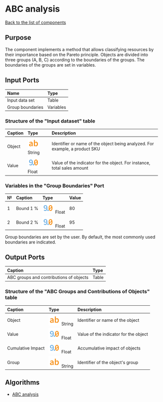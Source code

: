 # ABC analysis

[Back to the list of components](../README.md)

## Purpose

The component implements a method that allows classifying resources by their importance based on the Pareto principle. Objects are divided into three groups (A, B, C) according to the boundaries of the groups. The boundaries of the groups are set in variables.
## Input Ports

| Name             | Type        |
|:---------------------|:-----------|
| Input data set | Table    |
| Group boundaries        | Variables |

### Structure of the "Input dataset" table

| Caption      | Type     | Description   |
|:-----------|:-------|:-----------------|
| Object     | ![](./img/string.svg) String        | Identifier or name of the object being analyzed. For example, a product SKU  |
| Value | ![](./img/realnumber.svg) Float | Value of the indicator for the object. For instance, total sales amount           |

### Variables in the "Group Boundaries" Port

| № | Caption               | Type                                    | Value  |
|:--|:--------------------|:---------------------------------------|:----------|
| 1 | Bound 1 %	 | ![](./img/realnumber.svg) Float |        80 |
| 2 | Bound 2 %| ![](./img/realnumber.svg) Float |        95 |

Group boundaries are set by the user. By default, the most commonly used boundaries are indicated.

## Output Ports

| Caption                     | Type     |
|:-----------------------------|:--------|
| ABC groups and contributions of objects | Table |

### Structure of the "ABC Groups and Contributions of Objects" table

| Caption  | Type   | Description  |
|:-------------------------|:--------|:----|
| Object                   | ![](./img/string.svg) String        | Identifier or name of the object   |
| Value               | ![](./img/realnumber.svg) Float | Value of the indicator for the object          |
| Cumulative Impact | ![](./img/realnumber.svg) Float | Accumulative impact of objects             |
| Group                   | ![](./img/string.svg) String        | Identifier of the object's group             |

## Algorithms

* [ABC analysis](https://en.wikipedia.org/wiki/ABC_analysis)